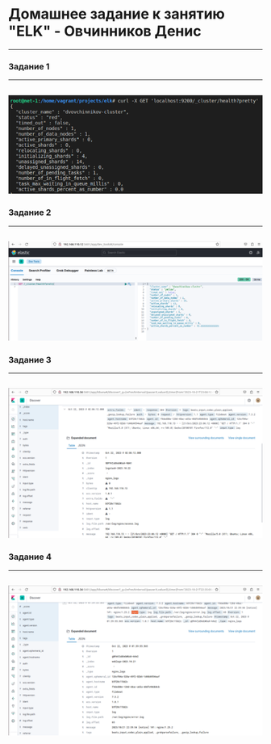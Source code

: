 # Домашнее задание к занятию "ELK" - Овчинников Денис

---

### Задание 1

---
![alt text](https://github.com/Ventilyator/11.3_elk/blob/main/img/1.png)
---

### Задание 2

---
![alt text](https://github.com/Ventilyator/11.3_elk/blob/main/img/2.png)
---

### Задание 3

---
![alt text](https://github.com/Ventilyator/11.3_elk/blob/main/img/3.png)
---

### Задание 4

---
![alt text](https://github.com/Ventilyator/11.3_elk/blob/main/img/4.png)
---

